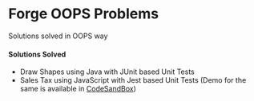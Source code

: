 # Forge OOPS Problems
Solutions solved in OOPS way

#### Solutions Solved
* Draw Shapes using Java with JUnit based Unit Tests
* Sales Tax using JavaScript with Jest based Unit Tests (Demo for the same is available in [CodeSandBox](https://codesandbox.io/s/inspiring-elion-u25pe?file=/src/sales/SalesTaxCalculator.js))

